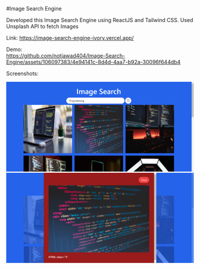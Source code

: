 #Image Search Engine

Developed this Image Search Engine using ReactJS and Tailwind CSS.
Used Unsplash API to fetch Images

Link: https://image-search-engine-ivory.vercel.app/

Demo:<br>
https://github.com/notjawad404/Image-Search-Engine/assets/106097383/4e94141c-8d4d-4aa7-b92a-30096f644db4

Screenshots:

<img src="./src/assets/imageSearch1.png" />
<img src="./src/assets/imageSearch2.png" />
